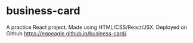 ﻿# business-card

A practice React project.
Made using HTML/CSS/React/JSX. 
Deployed on Github https://egoeagle.github.io/business-card/.
